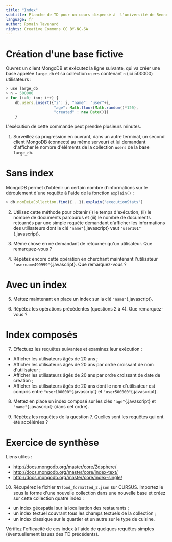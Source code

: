 ```yaml
---
title: "Index"
subtitle: Planche de TD pour un cours dispensé à  l'université de Rennes 2
language: fr
author: Romain Tavenard
rights: Creative Commons CC BY-NC-SA
---
```


# Création d'une base fictive
Ouvrez un client MongoDB et exécutez la ligne suivante, qui va créer une base appelée `large_db` et sa collection `users` contenant `n` (ici 500000) utilisateurs :

```javascript
> use large_db
> n = 500000
> for (i=0; i<n; i++) {
    db.users.insert({"i": i, "name": "user"+i,
                     "age": Math.floor(Math.random()*120),
                     "created" : new Date()})
    }
```

L'exécution de cette commande peut prendre plusieurs minutes.

1. Surveillez sa progression en ouvrant, dans un autre terminal, un second client MongoDB (connecté au même serveur) et lui demandant d'afficher le nombre d'éléments de la collection `users` de la base `large_db`.

# Sans index

MongoDB permet d'obtenir un certain nombre d'informations sur le déroulement d'une requête à l'aide de la fonction `explain()` :

```javascript
> db.nomDeLaCollection.find({...}).explain("executionStats")
```

2. Utilisez cette méthode pour obtenir (i) le temps d'exécution, (ii) le nombre de documents parcourus et (iii) le nombre de documents retournés par une simple requête demandant d'afficher les informations des utilisateurs dont la clé `"name"`{.javascript} vaut `"user101"`{.javascript}.

3. Même chose en ne demandant de retourner qu'un utilisateur. Que remarquez-vous ?

4. Répétez encore cette opération en cherchant maintenant l'utilisateur `"username499999"`{.javascript}. Que remarquez-vous ?

# Avec un index

5. Mettez maintenant en place un index sur la clé `"name"`{.javascript}.

6. Répétez les opérations précédentes (questions 2 à 4). Que remarquez-vous ?

# Index composés

7. Effectuez les requêtes suivantes et examinez leur exécution :

* Afficher les utilisateurs âgés de 20 ans ;
* Afficher les utilisateurs âgés de 20 ans par ordre croissant de nom d'utilisateur ;
* Afficher les utilisateurs âgés de 20 ans par ordre croissant de date de création ;
* Afficher les utilisateurs âgés de 20 ans dont le nom d'utilisateur est compris entre `"user100000"`{.javascript} et `"user500000"`{.javascript}.

8. Mettez en place un index composé sur les clés `"age"`{.javascript} et `"name"`{.javascript} (dans cet ordre).

9. Répétez les requêtes de la question 7. Quelles sont les requêtes qui ont été accélérées ?

# Exercice de synthèse

Liens utiles :

* <http://docs.mongodb.org/master/core/2dsphere/>
* <http://docs.mongodb.org/master/core/index-text/>
* <http://docs.mongodb.org/master/core/index-single/>

10. Récupérez le fichier `NYfood_formatted_2.json` sur CURSUS. Importez le sous la forme d'une nouvelle collection dans une nouvelle base et créez sur cette collection quatre index :

* un index géospatial sur la localisation des restaurants ;
* un index textuel couvrant tous les champs textuels de la collection ;
* un index classique sur le quartier et un autre sur le type de cuisine.

Vérifiez l'efficacité de ces index à l'aide de quelques requêtes simples (éventuellement issues des TD précédents).
